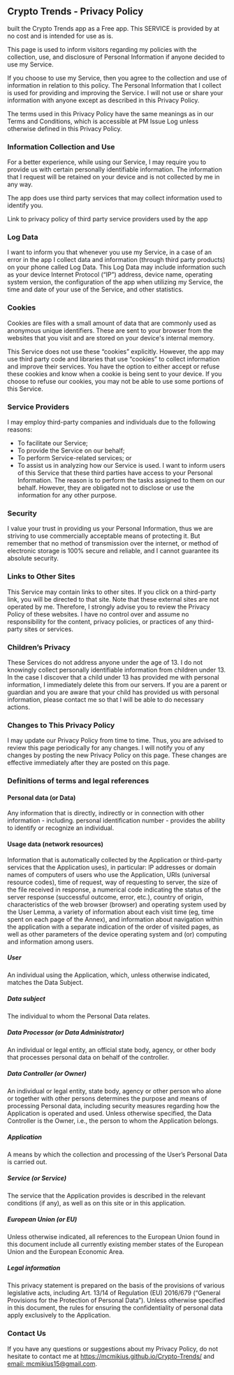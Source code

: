 ## Crypto Trends - Privacy Policy

built the Crypto Trends app as a Free app. This SERVICE is provided by at no cost and is intended for use as is.

This page is used to inform visitors regarding my policies with the collection, use, and disclosure of Personal Information if anyone decided to use my Service.

If you choose to use my Service, then you agree to the collection and use of information in relation to this policy. The Personal Information that I collect is used for providing and improving the Service. I will not use or share your information with anyone except as described in this Privacy Policy.

The terms used in this Privacy Policy have the same meanings as in our Terms and Conditions, which is accessible at PM Issue Log unless otherwise defined in this Privacy Policy.

### Information Collection and Use

For a better experience, while using our Service, I may require you to provide us with certain personally identifiable information. The information that I request will be retained on your device and is not collected by me in any way.

The app does use third party services that may collect information used to identify you.

Link to privacy policy of third party service providers used by the app

### Log Data

I want to inform you that whenever you use my Service, in a case of an error in the app I collect data and information (through third party products) on your phone called Log Data. This Log Data may include information such as your device Internet Protocol (“IP”) address, device name, operating system version, the configuration of the app when utilizing my Service, the time and date of your use of the Service, and other statistics.

### Cookies

Cookies are files with a small amount of data that are commonly used as anonymous unique identifiers. These are sent to your browser from the websites that you visit and are stored on your device's internal memory.

This Service does not use these “cookies” explicitly. However, the app may use third party code and libraries that use “cookies” to collect information and improve their services. You have the option to either accept or refuse these cookies and know when a cookie is being sent to your device. If you choose to refuse our cookies, you may not be able to use some portions of this Service.

### Service Providers

I may employ third-party companies and individuals due to the following reasons:

 - To facilitate our Service;
 - To provide the Service on our behalf;
 - To perform Service-related services; or
 - To assist us in analyzing how our Service is used.
I want to inform users of this Service that these third parties have access to your Personal Information. The reason is to perform the tasks assigned to them on our behalf. However, they are obligated not to disclose or use the information for any other purpose.

### Security

I value your trust in providing us your Personal Information, thus we are striving to use commercially acceptable means of protecting it. But remember that no method of transmission over the internet, or method of electronic storage is 100% secure and reliable, and I cannot guarantee its absolute security.

### Links to Other Sites

This Service may contain links to other sites. If you click on a third-party link, you will be directed to that site. Note that these external sites are not operated by me. Therefore, I strongly advise you to review the Privacy Policy of these websites. I have no control over and assume no responsibility for the content, privacy policies, or practices of any third-party sites or services.

### Children’s Privacy

These Services do not address anyone under the age of 13. I do not knowingly collect personally identifiable information from children under 13. In the case I discover that a child under 13 has provided me with personal information, I immediately delete this from our servers. If you are a parent or guardian and you are aware that your child has provided us with personal information, please contact me so that I will be able to do necessary actions.

### Changes to This Privacy Policy

I may update our Privacy Policy from time to time. Thus, you are advised to review this page periodically for any changes. I will notify you of any changes by posting the new Privacy Policy on this page. These changes are effective immediately after they are posted on this page.

### Definitions of terms and legal references

#### Personal data (or Data)
Any information that is directly, indirectly or in connection with other information - including. personal identification number - provides the ability to identify or recognize an individual.

#### Usage data (network resources)
Information that is automatically collected by the Application or third-party services that the Application uses), in particular: IP addresses or domain names of computers of users who use the Application, URIs (universal resource codes), time of request, way of requesting to server, the size of the file received in response, a numerical code indicating the status of the server response (successful outcome, error, etc.), country of origin, characteristics of the web browser (browser) and operating system used by the User Lemma, a variety of information about each visit time (eg, time spent on each page of the Annex), and information about navigation within the application with a separate indication of the order of visited pages, as well as other parameters of the device operating system and (or) computing and information among users.

##### User
An individual using the Application, which, unless otherwise indicated, matches the Data Subject.

##### Data subject
The individual to whom the Personal Data relates.

##### Data Processor (or Data Administrator)
An individual or legal entity, an official state body, agency, or other body that processes personal data on behalf of the controller.

##### Data Controller (or Owner)
An individual or legal entity, state body, agency or other person who alone or together with other persons determines the purpose and means of processing Personal data, including security measures regarding how the Application is operated and used. Unless otherwise specified, the Data Controller is the Owner, i.e., the person to whom the Application belongs.

##### Application
A means by which the collection and processing of the User’s Personal Data is carried out.

##### Service (or Service)
The service that the Application provides is described in the relevant conditions (if any), as well as on this site or in this application.

##### European Union (or EU)
Unless otherwise indicated, all references to the European Union found in this document include all currently existing member states of the European Union and the European Economic Area.

##### Legal information
This privacy statement is prepared on the basis of the provisions of various legislative acts, including Art. 13/14 of Regulation (EU) 2016/679 (“General Provisions for the Protection of Personal Data”).
Unless otherwise specified in this document, the rules for ensuring the confidentiality of personal data apply exclusively to the Application.

### Contact Us

If you have any questions or suggestions about my Privacy Policy, do not hesitate to contact me at https://mcmikius.github.io/Crypto-Trends/ and [email: mcmikius15@gmail.com](mcmikius15@gmail.com).
